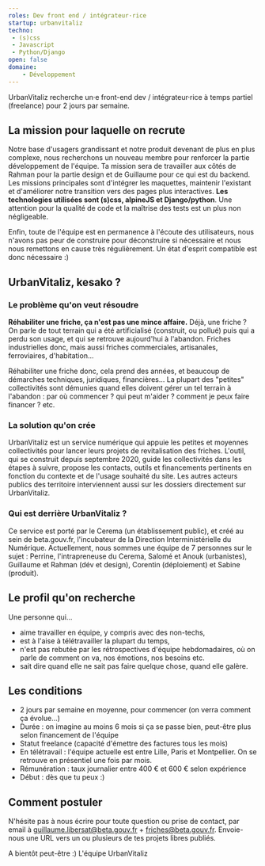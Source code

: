 ```yaml
---
roles: Dev front end / intégrateur·rice
startup: urbanvitaliz
techno: 
 - (s)css
 - Javascript
 - Python/Django
open: false
domaine:
    - Développement
---
```


UrbanVitaliz recherche un·e front-end dev / intégrateur·rice à temps partiel (freelance) pour 2 jours par semaine.

<!--more-->

## La mission pour laquelle on recrute
Notre base d'usagers grandissant et notre produit devenant de plus en plus complexe, nous recherchons un nouveau membre pour renforcer la partie développement de l'équipe. Ta mission sera de travailler aux côtés de Rahman pour la partie design et de Guillaume pour ce qui est du backend.
Les missions principales sont d'intégrer les maquettes, maintenir l'existant et d'améliorer notre transition vers des pages plus interactives.
**Les technologies utilisées sont (s)css, alpineJS et Django/python**. Une attention pour la qualité de code et la maîtrise des tests est un plus non négligeable.

Enfin, toute de l'équipe est en permanence à l'écoute des utilisateurs, nous n'avons pas peur de construire pour déconstruire si nécessaire et nous nous remettons en cause très régulièrement. Un état d'esprit compatible est donc nécessaire :)

## UrbanVitaliz, kesako ?

### Le problème qu'on veut résoudre
**Réhabiliter une friche, ça n'est pas une mince affaire.**
Déjà, une friche ? On parle de tout terrain qui a été artificialisé (construit, ou pollué) puis qui a perdu son usage, et qui se retrouve aujourd'hui à l'abandon. Friches industrielles donc, mais aussi friches commerciales, artisanales, ferroviaires, d'habitation...

Réhabiliter une friche donc, cela prend des années, et beaucoup de démarches techniques, juridiques, financières... La plupart des "petites" collectivités sont démunies quand elles doivent gérer un tel terrain à l'abandon : par où commencer ? qui peut m'aider ? comment je peux faire financer ? etc.

### La solution qu'on crée
UrbanVitaliz est un service numérique qui appuie les petites et moyennes collectivités pour lancer leurs projets de revitalisation des friches.
L'outil, qui se construit depuis septembre 2020, guide les collectivités dans les étapes à suivre, propose les contacts, outils et financements pertinents en fonction du contexte et de l'usage souhaité du site. Les autres acteurs publics des territoire interviennent aussi sur les dossiers directement sur UrbanVitaliz.

### Qui est derrière UrbanVitaliz ?
Ce service est porté par le Cerema (un établissement public), et créé au sein de beta.gouv.fr, l'incubateur de la Direction Interministérielle du Numérique.
Actuellement, nous sommes une équipe de 7 personnes sur le sujet : Perrine, l'intrapreneuse du Cerema, Salomé et Anouk (urbanistes), Guillaume et Rahman (dév et design), Corentin (déploiement) et Sabine (produit).

## Le profil qu'on recherche
Une personne qui... 
- aime travailler en équipe, y compris avec des non-techs,
- est à l'aise à télétravailler la plupart du temps,
- n'est pas rebutée par les rétrospectives d'équipe hebdomadaires, où on parle de comment on va, nos émotions, nos besoins etc.
- sait dire quand elle ne sait pas faire quelque chose, quand elle galère.

## Les conditions
- 2 jours par semaine en moyenne, pour commencer (on verra comment ça évolue...)
- Durée : on imagine au moins 6 mois si ça se passe bien, peut-être plus selon financement de l'équipe
- Statut freelance (capacité d'émettre des factures tous les mois)
- En télétravail : l'équipe actuelle est entre Lille, Paris et Montpellier. On se retrouve en présentiel une fois par mois.
- Rémunération : taux journalier entre 400 € et 600 € selon expérience
- Début : dès que tu peux :)

## Comment postuler

N'hésite pas à nous écrire pour toute question ou prise de contact, par email à guillaume.libersat@beta.gouv.fr + friches@beta.gouv.fr.
Envoie-nous une URL vers un ou plusieurs de tes projets libres publiés.

A bientôt peut-être :)
L'équipe UrbanVitaliz
